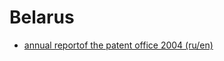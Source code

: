 # Belarus

-   [annual reportof the patent office 2004
    (ru/en)](http://www.belgospatent.org/russian/about/report_2004.pdf "wikilink")
